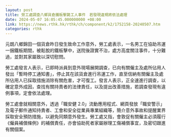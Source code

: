```yaml
---
layout: post
title: 勞工處調查八鄉貨倉鐵板擊斃工人事件　若發現違規將依法處理
date: 2024-05-07 16:05:45.000000000 +08:00
link: https://news.rthk.hk/rthk/ch/component/k2/1752158-20240507.htm
categories: rthk
---
```


元朗八鄉錦田一個貨倉昨日發生致命工作意外，勞工處表示，一名男工在協助吊運一捆鐵板期間，被鬆脫的鐵板擊中，送院後證實不治，處方高度關注事件，十分難過，並對其家屬致以深切慰問。

勞工處發言人表示，已即時派員到意外現場展開調查，已向有關僱主及處所佔用人發出「暫時停工通知書」，停止其在該貨倉進行吊運工作，直至信納有關僱主及處所佔用人已採取措施消除有關危害，才可復工。發言人表示，正全速進行調查，以確定意外成因，查找有關持責者的法律責任，以及提出改善措施，若調查發現有違例事項，定會依法處理。

勞工處會就相關意外，透過「職安健 2.0」流動應用程式、網頁發放「職安警示」及電子郵件通知持責者、工會和安全從業員專業組織等，簡介意外事故和提醒業界採取安全預防措施，以避免同類意外發生。勞工處又指，會敦促有關僱主必須履行《僱員補償條例》的補償責任，亦會協助死者家屬辦理工傷補償事宜，及密切跟進有關個案。

